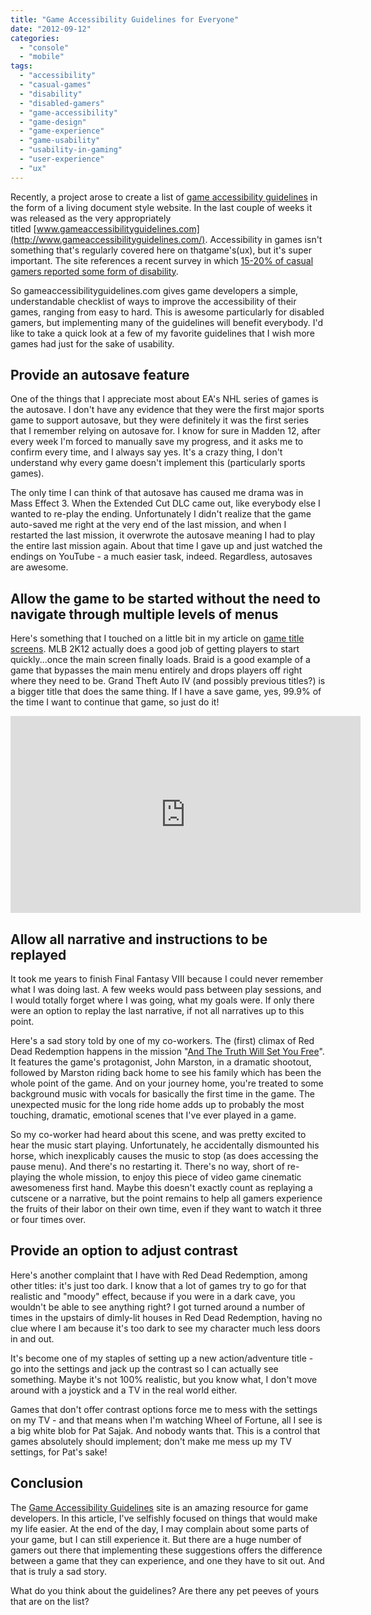 ```yaml
---
title: "Game Accessibility Guidelines for Everyone"
date: "2012-09-12"
categories: 
  - "console"
  - "mobile"
tags: 
  - "accessibility"
  - "casual-games"
  - "disability"
  - "disabled-gamers"
  - "game-accessibility"
  - "game-design"
  - "game-experience"
  - "game-usability"
  - "usability-in-gaming"
  - "user-experience"
  - "ux"
---
```


Recently, a project arose to create a list of [game accessibility guidelines](http://www.gameaccessibilityguidelines.com/guidelines/basic/) in the form of a living document style website. In the last couple of weeks it was released as the very appropriately titled [www.gameaccessibilityguidelines.com](http://www.gameaccessibilityguidelines.com/). Accessibility in games isn't something that's regularly covered here on thatgame's(ux), but it's super important. The site references a recent survey in which [15-20% of casual gamers reported some form of disability](http://www.gameaccessibilityguidelines.com/guidelines/about/).

So gameaccessibilityguidelines.com gives game developers a simple, understandable checklist of ways to improve the accessibility of their games, ranging from easy to hard. This is awesome particularly for disabled gamers, but implementing many of the guidelines will benefit everybody. I'd like to take a quick look at a few of my favorite guidelines that I wish more games had just for the sake of usability.

## Provide an autosave feature

One of the things that I appreciate most about EA's NHL series of games is the autosave. I don't have any evidence that they were the first major sports game to support autosave, but they were definitely it was the first series that I remember relying on autosave for. I know for sure in Madden 12, after every week I'm forced to manually save my progress, and it asks me to confirm every time, and I always say yes. It's a crazy thing, I don't understand why every game doesn't implement this (particularly sports games).

The only time I can think of that autosave has caused me drama was in Mass Effect 3. When the Extended Cut DLC came out, like everybody else I wanted to re-play the ending. Unfortunately I didn't realize that the game auto-saved me right at the very end of the last mission, and when I restarted the last mission, it overwrote the autosave meaning I had to play the entire last mission again. About that time I gave up and just watched the endings on YouTube - a much easier task, indeed. Regardless, autosaves are awesome.

## Allow the game to be started without the need to navigate through multiple levels of menus

Here's something that I touched on a little bit in my article on [game title screens](http://www.thatgamesux.com/title-screens-because-you-arent-done-waiting-just-yet/). MLB 2K12 actually does a good job of getting players to start quickly...once the main screen finally loads. Braid is a good example of a game that bypasses the main menu entirely and drops players off right where they need to be. Grand Theft Auto IV (and possibly previous titles?) is a bigger title that does the same thing. If I have a save game, yes, 99.9% of the time I want to continue that game, so just do it! 

<iframe width="560" height="315" src="https://www.youtube.com/embed/trj4tk7vbLU?si=vAfU5fSy_xyfYRey" title="YouTube video player" frameborder="0" allow="accelerometer; autoplay; clipboard-write; encrypted-media; gyroscope; picture-in-picture; web-share" allowfullscreen></iframe>

## Allow all narrative and instructions to be replayed

It took me years to finish Final Fantasy VIII because I could never remember what I was doing last. A few weeks would pass between play sessions, and I would totally forget where I was going, what my goals were. If only there were an option to replay the last narrative, if not all narratives up to this point.

Here's a sad story told by one of my co-workers. The (first) climax of Red Dead Redemption happens in the mission "[And The Truth Will Set You Free](http://reddead.wikia.com/wiki/And_The_Truth_Will_Set_You_Free)". It features the game's protagonist, John Marston, in a dramatic shootout, followed by Marston riding back home to see his family which has been the whole point of the game. And on your journey home, you're treated to some background music with vocals for basically the first time in the game. The unexpected music for the long ride home adds up to probably the most touching, dramatic, emotional scenes that I've ever played in a game.

So my co-worker had heard about this scene, and was pretty excited to hear the music start playing. Unfortunately, he accidentally dismounted his horse, which inexplicably causes the music to stop (as does accessing the pause menu). And there's no restarting it. There's no way, short of re-playing the whole mission, to enjoy this piece of video game cinematic awesomeness first hand. Maybe this doesn't exactly count as replaying a cutscene or a narrative, but the point remains to help all gamers experience the fruits of their labor on their own time, even if they want to watch it three or four times over.

## Provide an option to adjust contrast

Here's another complaint that I have with Red Dead Redemption, among other titles: it's just too dark. I know that a lot of games try to go for that realistic and "moody" effect, because if you were in a dark cave, you wouldn't be able to see anything right? I got turned around a number of times in the upstairs of dimly-lit houses in Red Dead Redemption, having no clue where I am because it's too dark to see my character much less doors in and out.

It's become one of my staples of setting up a new action/adventure title - go into the settings and jack up the contrast so I can actually see something. Maybe it's not 100% realistic, but you know what, I don't move around with a joystick and a TV in the real world either.

Games that don't offer contrast options force me to mess with the settings on my TV - and that means when I'm watching Wheel of Fortune, all I see is a big white blob for Pat Sajak. And nobody wants that. This is a control that games absolutely should implement; don't make me mess up my TV settings, for Pat's sake!

## Conclusion

The [Game Accessibility Guidelines](http://www.gameaccessibilityguidelines.com/) site is an amazing resource for game developers. In this article, I've selfishly focused on things that would make my life easier. At the end of the day, I may complain about some parts of your game, but I can still experience it. But there are a huge number of gamers out there that implementing these suggestions offers the difference between a game that they can experience, and one they have to sit out. And that is truly a sad story.

What do you think about the guidelines? Are there any pet peeves of yours that are on the list?
